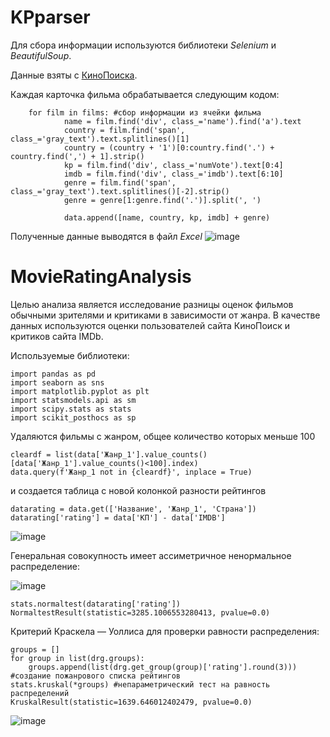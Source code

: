 # KPparser

Для сбора информации используются библиотеки _Selenium_ и _BeautifulSoup_.

Данные взяты с [КиноПоиска](https://www.kinopoisk.ru/top/navigator/m_act[rating]/1.1%3A/m_act[ex_rating]/1.1%3A/m_act[is_film]/on/m_act[is_mult]/on/order/rating/perpage/200/#results).

Каждая карточка фильма обрабатывается следующим кодом:
```
    for film in films: #сбор информации из ячейки фильма  
            name = film.find('div', class_='name').find('a').text
            country = film.find('span', class_='gray_text').text.splitlines()[1]
            country = (country + '1')[0:country.find('.') + country.find(',') + 1].strip()
            kp = film.find('div', class_='numVote').text[0:4]
            imdb = film.find('div', class_='imdb').text[6:10]
            genre = film.find('span', class_='gray_text').text.splitlines()[-2].strip()
            genre = genre[1:genre.find('.')].split(', ')

            data.append([name, country, kp, imdb] + genre)
```

Полученные данные выводятся в файл _Excel_
![image](https://user-images.githubusercontent.com/103055346/162056707-931380ab-0792-4112-b439-60fe5a2e3916.png)


# MovieRatingAnalysis

Целью анализа является исследование разницы оценок фильмов обычными зрителями и критиками в зависимости от жанра. В качестве данных используются оценки пользователей сайта КиноПоиск и критиков сайта IMDb.

Используемые библиотеки:
```{python}
import pandas as pd
import seaborn as sns
import matplotlib.pyplot as plt
import statsmodels.api as sm
import scipy.stats as stats
import scikit_posthocs as sp
```
Удаляются фильмы с жанром, общее количество которых меньше 100
```
cleardf = list(data['Жанр_1'].value_counts()[data['Жанр_1'].value_counts()<100].index)
data.query(f'Жанр_1 not in {cleardf}', inplace = True)
```
и создается таблица с новой колонкой разности рейтингов 
```
datarating = data.get(['Название', 'Жанр_1', 'Страна'])
datarating['rating'] = data['КП'] - data['IMDB']
```
![image](https://user-images.githubusercontent.com/103055346/162632829-f3ca650b-61fd-4669-ae36-1859636decbf.png)

Генеральная совокупность имеет ассиметричное ненормальное распределение: 

![image](https://user-images.githubusercontent.com/103055346/162634788-b922e36e-5519-4628-ae56-d2990e41182b.png)
```
stats.normaltest(datarating['rating'])
NormaltestResult(statistic=3285.1006553280413, pvalue=0.0)
```
Критерий Краскела — Уоллиса для проверки равности распределения:
```
groups = []
for group in list(drg.groups):
    groups.append(list(drg.get_group(group)['rating'].round(3)))   #создание пожанрового списка рейтингов 
stats.kruskal(*groups) #непараметрический тест на равность распределений
KruskalResult(statistic=1639.646012402479, pvalue=0.0)
```

![image](https://user-images.githubusercontent.com/103055346/162635985-bd5e1cca-7651-487c-925a-d9dd758ba651.png)


